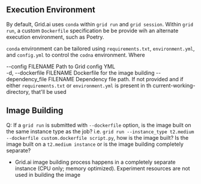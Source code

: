 
## Execution Environment

By default, Grid.ai uses `conda` within `grid run` and `grid session`.  Within `grid run`, a custom `Dockerfile` specification be be provide wih an alternate execution environment, such as Poetry.

`conda` environment can be tailored using `requirements.txt`, `environment.yml`, and `config.yml` to control the `codna` environment.  Where 

--config FILENAME 
Path to Grid config YML      
-d, --dockerfile FILENAME 
Dockerfile for the image building
--dependency_file FILENAME                                       Dependency file path. If not provided and if either `requirements.txt` or `environment.yml` is present in th current-working-directory, that'll be used

## Image Building

Q: If a `grid run` is submitted with `--dockerfile` option, is the image built on the same instance type as the job?  i.e. `grid run --instance_type t2.medium --dockerfile custom.dockerfile script.py`, how is the image built?  Is the image built on a `t2.medium instance` or is the image building completely separate?

- Grid.ai image building process happens in a completely separate instance (CPU only; memory optimized). Experiment resources are not used in building the image 
